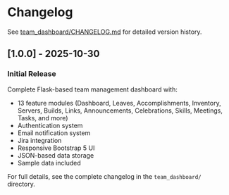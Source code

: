 # Changelog

See [team_dashboard/CHANGELOG.md](team_dashboard/CHANGELOG.md) for detailed version history.

## [1.0.0] - 2025-10-30

### Initial Release

Complete Flask-based team management dashboard with:
- 13 feature modules (Dashboard, Leaves, Accomplishments, Inventory, Servers, Builds, Links, Announcements, Celebrations, Skills, Meetings, Tasks, and more)
- Authentication system
- Email notification system
- Jira integration
- Responsive Bootstrap 5 UI
- JSON-based data storage
- Sample data included

For full details, see the complete changelog in the `team_dashboard/` directory.
